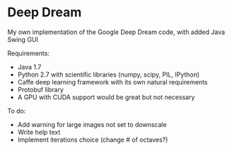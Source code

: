 # Deep Dream
My own implementation of the Google Deep Dream code, with added Java Swing GUI

Requirements:
* Java 1.7
* Python 2.7 with scientific libraries (numpy, scipy, PIL, IPython)
* Caffe deep learning framework with its own natural requirements 
* Protobuf library
* A GPU with CUDA support would be great but not necessary

To do:
* Add warning for large images not set to downscale
* Write help text
* Implement iterations choice (change # of octaves?)
